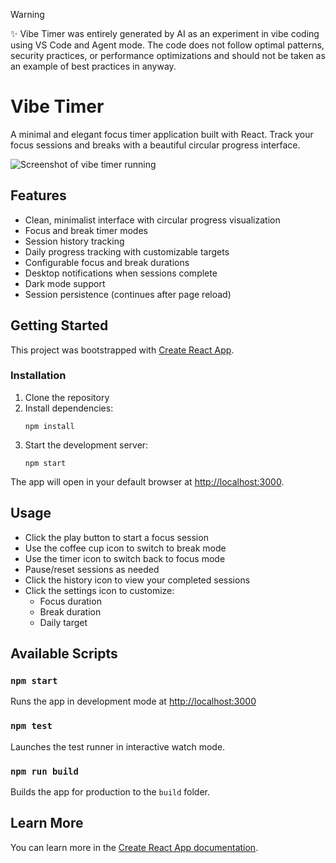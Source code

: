 > [!WARNING]
> ✨ Vibe Timer was entirely generated by AI as an experiment in vibe coding using VS Code and Agent mode. The code does not follow optimal patterns, security practices, or performance optimizations and should not be taken as an example of best practices in anyway.

# Vibe Timer

A minimal and elegant focus timer application built with React. Track your focus sessions and breaks with a beautiful circular progress interface.

![Screenshot of vibe timer running](https://raw.githubusercontent.com/dattiimo/minitimer/main/docs/vibe-timer-screenshot.png?token=GHSAT0AAAAAADGPK2M5QJKZV7BSY4VHZ3SE2DDAJ2A "Vibe Timer")


## Features

- Clean, minimalist interface with circular progress visualization
- Focus and break timer modes
- Session history tracking
- Daily progress tracking with customizable targets
- Configurable focus and break durations
- Desktop notifications when sessions complete
- Dark mode support
- Session persistence (continues after page reload)

## Getting Started

This project was bootstrapped with [Create React App](https://github.com/facebook/create-react-app).

### Installation

1. Clone the repository
2. Install dependencies:
   ```
   npm install
   ```
3. Start the development server:
   ```
   npm start
   ```

The app will open in your default browser at [http://localhost:3000](http://localhost:3000).

## Usage

- Click the play button to start a focus session
- Use the coffee cup icon to switch to break mode
- Use the timer icon to switch back to focus mode
- Pause/reset sessions as needed
- Click the history icon to view your completed sessions
- Click the settings icon to customize:
  - Focus duration
  - Break duration
  - Daily target

## Available Scripts

### `npm start`

Runs the app in development mode at [http://localhost:3000](http://localhost:3000)

### `npm test`

Launches the test runner in interactive watch mode.

### `npm run build`

Builds the app for production to the `build` folder.

## Learn More

You can learn more in the [Create React App documentation](https://facebook.github.io/create-react-app/docs/getting-started).
